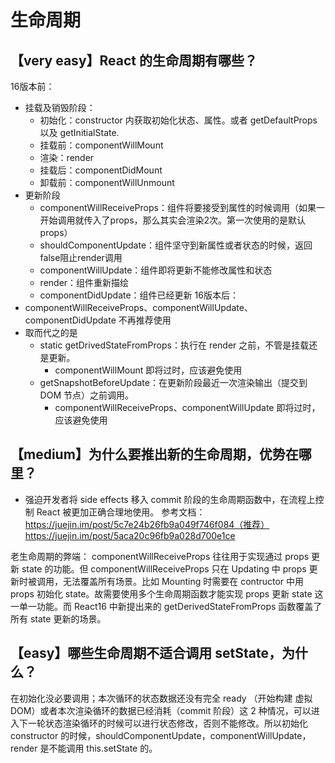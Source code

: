 # 生命周期

## 【very easy】React 的生命周期有哪些？
16版本前：
* 挂载及销毁阶段：
  * 初始化：constructor 内获取初始化状态、属性。或者 getDefaultProps 以及 getInitialState.
  * 挂载前：componentWillMount
  * 渲染：render
  * 挂载后：componentDidMount
  * 卸载前：componentWillUnmount
* 更新阶段
  * componentWillReceiveProps：组件将要接受到属性的时候调用（如果一开始调用就传入了props，那么其实会渲染2次。第一次使用的是默认props）
  * shouldComponentUpdate：组件坚守到新属性或者状态的时候，返回false阻止render调用
  * componentWillUpdate：组件即将更新不能修改属性和状态
  * render：组件重新描绘
  * componentDidUpdate：组件已经更新
16版本后：
* componentWillReceiveProps、componentWillUpdate、componentDidUpdate 不再推荐使用
* 取而代之的是
  * static getDrivedStateFromProps：执行在 render 之前，不管是挂载还是更新。 
    * componentWillMount 即将过时，应该避免使用
  * getSnapshotBeforeUpdate：在更新阶段最近一次渲染输出（提交到 DOM 节点）之前调用。
    * componentWillReceiveProps、componentWillUpdate 即将过时，应该避免使用

## 【medium】为什么要推出新的生命周期，优势在哪里？
* 强迫开发者将 side effects 移入 commit 阶段的生命周期函数中，在流程上控制 React 被更加正确合理地使用。
参考文档： 
https://juejin.im/post/5c7e24b26fb9a049f746f084（推荐）
https://juejin.im/post/5aca20c96fb9a028d700e1ce

老生命周期的弊端： componentWillReceiveProps 往往用于实现通过 props 更新 state 的功能。但 componentWillReceiveProps 只在 Updating 中 props 更新时被调用，无法覆盖所有场景。比如 Mounting 时需要在 contructor 中用 props 初始化 state。故需要使用多个生命周期函数才能实现 props 更新 state 这一单一功能。而 React16 中新提出来的 getDerivedStateFromProps 函数覆盖了所有 state 更新的场景。

## 【easy】哪些生命周期不适合调用 setState，为什么？
在初始化没必要调用；本次循环的状态数据还没有完全 ready （开始构建 虚拟DOM）或者本次渲染循环的数据已经消耗（commit 阶段）这 2 种情况，可以进入下一轮状态渲染循环的时候可以进行状态修改，否则不能修改。所以初始化 constructor 的时候，shouldComponentUpdate，componentWillUpdate，render 是不能调用 this.setState 的。

